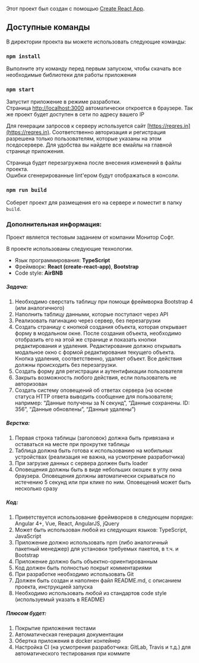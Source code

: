 Этот проект был создан с помощью [Create React App](https://github.com/facebook/create-react-app).

## Доступные команды

В директории проекта вы можете использовать следующие команды:

### `npm install`

Выполните эту команду перед первым запуском, чтобы скачать все необходимые библиотеки для работы приложения

### `npm start`

Запустит приложение в режиме разработки.<br>
Страница [http://localhost:3000](http://localhost:3000) автоматически откроется в браузере. Так же проект будет доступен в сети по адресу вашего IP

Для генерации запросов к серверу используется сайт [https://reqres.in](https://reqres.in). Соответственно авторизация и регистрация разрешена только пользователям, которые указаны на этом пседосервере. Для удобства вы найдете все емайлы на главной странице приложения.

Страница будет перезагружена после внесения изменений в файлы проекта.<br>
Ошибки сгенерированные lint'ером будут отображаться в консоли.

### `npm run build`

Соберет проект для размещения его на сервере и поместит в папку `build`.<br>

### Дополнительная информация:

Проект является тестовым заданием от компании Монитор Софт.

В проекте использованы следующие технологии.
* Язык программирования: **TypeScript**
* Фреймворк: **React (create-react-app)**, **Bootstrap**
* Code style: **AirBNB**

##### Задача:

1. Необходимо сверстать таблицу при помощи фреймворка
Bootstrap 4 (или аналогичного)
2. Наполнить таблицу данными, которые поступают через API
3. Реализовать пагинацию через сервер, без перезагрузки
4. Создать страницу с кнопкой создания объекта, которая
открывает форму в модальном окне. После создания объекта,
необходимо отобразить его на этой же странице и показать
кнопки редактирования и удаления. Редактирование должно
открывать модальное окно с формой редактирования текущего
объекта. Кнопка удаления, соответственно, удаляет объект. Все
действия должны происходить без перезагрузки.
5. Создать форму для регистрации и аутентификации
пользователя
6. Закрыть возможность любого действия, если пользователь не
авторизован
7. Создать систему оповещений об ответах сервера (на основе
статуса HTTP ответа выводить сообщение для пользователя;
например: “Данные получены за N секунд”, “Данные
сохранены. ID: 356”, “Данные обновлены”, “Данные удалены”)

##### Верстка:
1. Первая строка таблицы (заголовок) должна быть привязана и
оставаться на месте при прокрутке таблицы
2. Таблица должна быть готова к использованию на мобильных
устройствах (реализация не важна, на усмотрение
разработчика)
3. При загрузке данных с сервера должен быть loader
4. Оповещения должны быть в виде небольших окошек в углу окна
браузера. Оповещения должны автоматически скрываться по
истечению 5 секунд или при клике по ним. Оповещений может
быть несколько сразу

##### Код:
1. Приветствуется использование фреймворков в следующем
порядке: Angular 4+, Vue, React, AngularJS, jQuery
2. Может быть использован любой из следующих языков:
TypeScript, JavaScript
3. Приложение должно использовать npm (либо аналогичный
пакетный менеджер) для установки требуемых пакетов, в т.ч. и Bootstrap
4. Приложение должно быть объектно-ориентированным
5. Код должен быть полностью покрыт комментариями
6. При разработке необходимо использовать Git
7. Должен быть создан и наполнен файл README.md, с описанием
проекта, инструкцией запуска
8. Необходимо использовать любой из стандартов code style
(используемый указать в README)

##### Плюсом будет:
1. Покрытие приложения тестами
2. Автоматическая генерация документации
3. Обертка приложения в docker контейнер
4. Настройка CI (на усмотрения разработчика: GitLab, Travis и
т.д.) для автоматического тестирования при коммите


